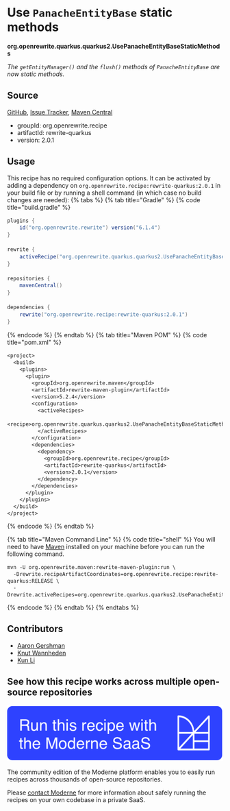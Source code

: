 # Use `PanacheEntityBase` static methods

**org.openrewrite.quarkus.quarkus2.UsePanacheEntityBaseStaticMethods**

_The `getEntityManager()` and the `flush()` methods of `PanacheEntityBase` are now static methods._

## Source

[GitHub](https://github.com/openrewrite/rewrite-quarkus/blob/main/src/main/java/org/openrewrite/quarkus/quarkus2/UsePanacheEntityBaseStaticMethods.java), [Issue Tracker](https://github.com/openrewrite/rewrite-quarkus/issues), [Maven Central](https://central.sonatype.com/artifact/org.openrewrite.recipe/rewrite-quarkus/2.0.1/jar)

* groupId: org.openrewrite.recipe
* artifactId: rewrite-quarkus
* version: 2.0.1


## Usage

This recipe has no required configuration options. It can be activated by adding a dependency on `org.openrewrite.recipe:rewrite-quarkus:2.0.1` in your build file or by running a shell command (in which case no build changes are needed): 
{% tabs %}
{% tab title="Gradle" %}
{% code title="build.gradle" %}
```groovy
plugins {
    id("org.openrewrite.rewrite") version("6.1.4")
}

rewrite {
    activeRecipe("org.openrewrite.quarkus.quarkus2.UsePanacheEntityBaseStaticMethods")
}

repositories {
    mavenCentral()
}

dependencies {
    rewrite("org.openrewrite.recipe:rewrite-quarkus:2.0.1")
}
```
{% endcode %}
{% endtab %}
{% tab title="Maven POM" %}
{% code title="pom.xml" %}
```markup
<project>
  <build>
    <plugins>
      <plugin>
        <groupId>org.openrewrite.maven</groupId>
        <artifactId>rewrite-maven-plugin</artifactId>
        <version>5.2.4</version>
        <configuration>
          <activeRecipes>
            <recipe>org.openrewrite.quarkus.quarkus2.UsePanacheEntityBaseStaticMethods</recipe>
          </activeRecipes>
        </configuration>
        <dependencies>
          <dependency>
            <groupId>org.openrewrite.recipe</groupId>
            <artifactId>rewrite-quarkus</artifactId>
            <version>2.0.1</version>
          </dependency>
        </dependencies>
      </plugin>
    </plugins>
  </build>
</project>
```
{% endcode %}
{% endtab %}

{% tab title="Maven Command Line" %}
{% code title="shell" %}
You will need to have [Maven](https://maven.apache.org/download.cgi) installed on your machine before you can run the following command.

```shell
mvn -U org.openrewrite.maven:rewrite-maven-plugin:run \
  -Drewrite.recipeArtifactCoordinates=org.openrewrite.recipe:rewrite-quarkus:RELEASE \
  -Drewrite.activeRecipes=org.openrewrite.quarkus.quarkus2.UsePanacheEntityBaseStaticMethods
```
{% endcode %}
{% endtab %}
{% endtabs %}

## Contributors
* [Aaron Gershman](aegershman@gmail.com)
* [Knut Wannheden](knut.wannheden@gmail.com)
* [Kun Li](122563761+kunli2@users.noreply.github.com)


## See how this recipe works across multiple open-source repositories

[![Moderne Link Image](/.gitbook/assets/ModerneRecipeButton.png)](https://app.moderne.io/recipes/org.openrewrite.quarkus.quarkus2.UsePanacheEntityBaseStaticMethods)

The community edition of the Moderne platform enables you to easily run recipes across thousands of open-source repositories.

Please [contact Moderne](https://moderne.io/product) for more information about safely running the recipes on your own codebase in a private SaaS.
